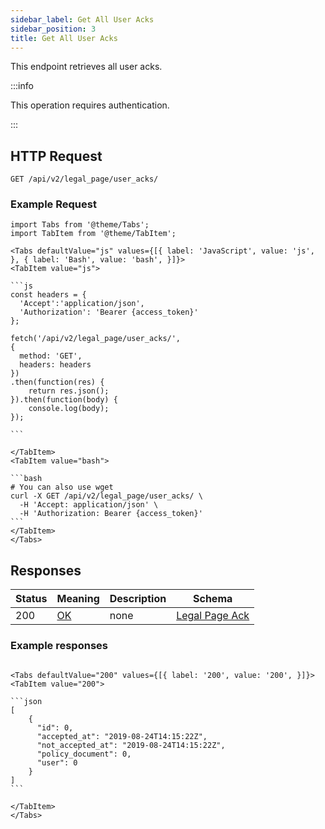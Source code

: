```yaml
---
sidebar_label: Get All User Acks
sidebar_position: 3
title: Get All User Acks
---
```


This endpoint retrieves all user acks.

:::info

This operation requires authentication.

:::


## HTTP Request

`GET /api/v2/legal_page/user_acks/`



### Example Request

````mdx-code-block
import Tabs from '@theme/Tabs';
import TabItem from '@theme/TabItem';

<Tabs defaultValue="js" values={[{ label: 'JavaScript', value: 'js', }, { label: 'Bash', value: 'bash', }]}>
<TabItem value="js">

```js
const headers = {
  'Accept':'application/json',
  'Authorization': 'Bearer {access_token}'
};

fetch('/api/v2/legal_page/user_acks/',
{
  method: 'GET',
  headers: headers
})
.then(function(res) {
    return res.json();
}).then(function(body) {
    console.log(body);
});

```

</TabItem>
<TabItem value="bash">

```bash
# You can also use wget
curl -X GET /api/v2/legal_page/user_acks/ \
  -H 'Accept: application/json' \
  -H 'Authorization: Bearer {access_token}'
```
</TabItem>
</Tabs>
````

## Responses
| Status | Meaning                                                 | Description | Schema                                                         |
|--------|---------------------------------------------------------|-------------|----------------------------------------------------------------|
| 200    | [OK](https://tools.ietf.org/html/rfc7231#section-6.3.1) | none        | [Legal Page Ack](/docs/apireference/v2/schemas/legal_page_ack) |

### Example responses

````mdx-code-block

<Tabs defaultValue="200" values={[{ label: '200', value: '200', }]}>
<TabItem value="200">

```json
[
    {
      "id": 0,
      "accepted_at": "2019-08-24T14:15:22Z",
      "not_accepted_at": "2019-08-24T14:15:22Z",
      "policy_document": 0,
      "user": 0
    }
]
```

</TabItem>
</Tabs>
````




